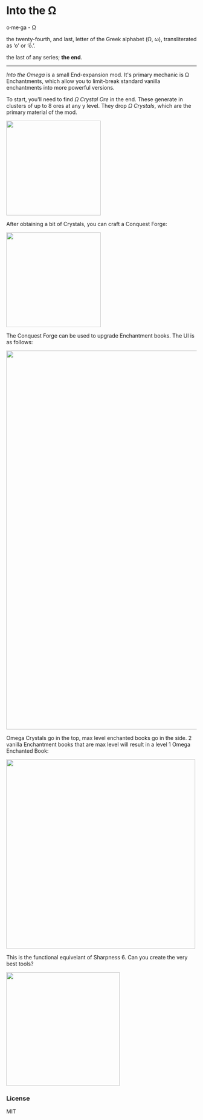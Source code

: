# Into the Ω

o·me·ga - Ω

the twenty-fourth, and last, letter of the Greek alphabet (Ω, ω), transliterated as ‘o’ or ‘ō.’.

the last of any series; **the end**.

---

*Into the Omega* is a small End-expansion mod. It's primary mechanic is Ω Enchantments, which allow you to limit-break standard vanilla enchantments into more powerful versions.

To start, you'll need to find *Ω Crystal Ore* in the end. These generate in clusters of up to 8 ores at any y level. They drop *Ω Crystals*, which are the primary material of the mod.

<img src="https://i.imgur.com/1cRBOra.png" width=250/>

After obtaining a bit of Crystals, you can craft a Conquest Forge:

<img src="https://i.imgur.com/66Df1lB.png" width=250/>

The Conquest Forge can be used to upgrade Enchantment books. The UI is as follows:

<img src="https://i.imgur.com/w69ePwY.png" width=1000/>

Omega Crystals go in the top, max level enchanted books go in the side. 2 vanilla Enchantment books that are max level will result in a level 1 Omega Enchanted Book:

<img src="https://i.imgur.com/GW1YQqs.png" width=500/>

This is the functional equivelant of Sharpness 6. Can you create the very best tools?

<img src="https://i.imgur.com/2Y1zMaD.png" width=300/>

### License

MIT

